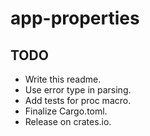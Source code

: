 # app-properties

## TODO

- Write this readme.
- Use error type in parsing.
- Add tests for proc macro.
- Finalize Cargo.toml.
- Release on crates.io.
